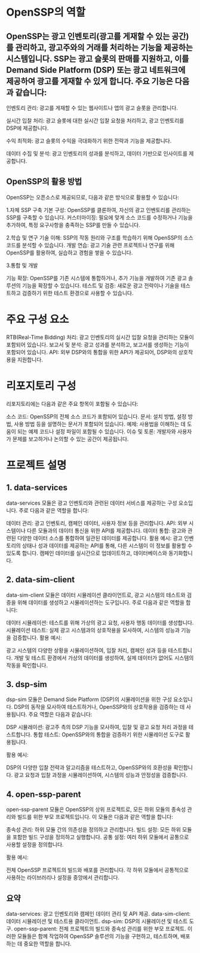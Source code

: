 # OpenSSP의 역할
## OpenSSP는 광고 인벤토리(광고를 게재할 수 있는 공간)를 관리하고, 광고주와의 거래를 처리하는 기능을 제공하는 시스템입니다. SSP는 광고 슬롯의 판매를 지원하고, 이를 Demand Side Platform (DSP) 또는 광고 네트워크에 제공하여 광고를 게재할 수 있게 합니다. 주요 기능은 다음과 같습니다:

인벤토리 관리: 광고를 게재할 수 있는 웹사이트나 앱의 광고 슬롯을 관리합니다.

실시간 입찰 처리: 광고 슬롯에 대한 실시간 입찰 요청을 처리하고, 광고 인벤토리를 DSP에 제공합니다.

수익 최적화: 광고 슬롯의 수익을 극대화하기 위한 전략과 기능을 제공합니다.

데이터 수집 및 분석: 광고 인벤토리의 성과를 분석하고, 데이터 기반으로 인사이트를 제공합니다.


## OpenSSP의 활용 방법
OpenSSP는 오픈소스로 제공되므로, 다음과 같은 방식으로 활용할 수 있습니다:

1.자체 SSP 구축
기본 구성: OpenSSP를 클론하여, 자신의 광고 인벤토리를 관리하는 SSP를 구축할 수 있습니다.
커스터마이징: 필요에 맞게 소스 코드를 수정하거나 기능을 추가하여, 특정 요구사항을 충족하는 SSP를 만들 수 있습니다.

2.학습 및 연구
기술 이해: SSP의 작동 원리와 구조를 학습하기 위해 OpenSSP의 소스 코드를 분석할 수 있습니다.
개발 연습: 광고 기술 관련 프로젝트나 연구를 위해 OpenSSP를 활용하여, 실습하고 경험을 쌓을 수 있습니다.

3.통합 및 개발

기능 확장: OpenSSP를 기존 시스템에 통합하거나, 추가 기능을 개발하여 기존 광고 솔루션의 기능을 확장할 수 있습니다.
테스트 및 검증: 새로운 광고 전략이나 기술을 테스트하고 검증하기 위한 테스트 환경으로 사용할 수 있습니다.

# 주요 구성 요소
RTB(Real-Time Bidding) 처리: 광고 인벤토리의 실시간 입찰 요청을 관리하는 모듈이 포함되어 있습니다.
보고서 및 분석: 광고 성과를 분석하고, 보고서를 생성하는 기능이 포함되어 있습니다.
API: 외부 DSP와의 통합을 위한 API가 제공되어, DSP와의 상호작용을 지원합니다.
# 리포지토리 구성
리포지토리에는 다음과 같은 주요 항목이 포함될 수 있습니다:

소스 코드: OpenSSP의 전체 소스 코드가 포함되어 있습니다.
문서: 설치 방법, 설정 방법, 사용 방법 등을 설명하는 문서가 포함되어 있습니다.
예제: 사용법을 이해하는 데 도움이 되는 예제 코드나 설정 파일이 포함될 수 있습니다.
이슈 및 토론: 개발자와 사용자가 문제를 보고하거나 논의할 수 있는 공간이 제공됩니다. 

# 프로젝트 설명

## 1. data-services
data-services 모듈은 광고 인벤토리와 관련된 데이터 서비스를 제공하는 구성 요소입니다. 주로 다음과 같은 역할을 합니다:

데이터 관리: 광고 인벤토리, 캠페인 데이터, 사용자 정보 등을 관리합니다.
API: 외부 시스템이나 다른 모듈과의 데이터 통신을 위한 API를 제공합니다.
데이터 통합: 광고와 관련된 다양한 데이터 소스를 통합하여 일관된 데이터를 제공합니다.
활용 예시:
광고 인벤토리의 상태나 성과 데이터를 제공하는 API를 통해, 다른 시스템이 이 정보를 활용할 수 있도록 합니다.
캠페인 데이터를 실시간으로 업데이트하고, 데이터베이스와 동기화합니다.

## 2. data-sim-client
data-sim-client 모듈은 데이터 시뮬레이션 클라이언트로, 광고 시스템의 테스트와 검증을 위해 데이터를 생성하고 시뮬레이션하는 도구입니다. 주로 다음과 같은 역할을 합니다:

데이터 시뮬레이션: 테스트를 위해 가상의 광고 요청, 사용자 행동 데이터를 생성합니다.
시뮬레이션 테스트: 실제 광고 시스템과의 상호작용을 모사하여, 시스템의 성능과 기능을 검증합니다.
활용 예시:

광고 시스템의 다양한 상황을 시뮬레이션하여, 입찰 처리, 캠페인 성과 등을 테스트합니다.
개발 및 테스트 환경에서 가상의 데이터를 생성하여, 실제 데이터가 없어도 시스템의 작동을 확인합니다.

## 3. dsp-sim
dsp-sim 모듈은 Demand Side Platform (DSP)의 시뮬레이션을 위한 구성 요소입니다. DSP의 동작을 모사하여 테스트하거나, OpenSSP와의 상호작용을 검증하는 데 사용됩니다. 주요 역할은 다음과 같습니다:

DSP 시뮬레이션: 광고주 측의 DSP 기능을 모사하여, 입찰 및 광고 요청 처리 과정을 테스트합니다.
통합 테스트: OpenSSP와의 통합을 검증하기 위한 시뮬레이션 도구로 활용됩니다.

활용 예시:

DSP의 다양한 입찰 전략과 알고리즘을 테스트하고, OpenSSP와의 호환성을 확인합니다.
광고 요청과 입찰 과정을 시뮬레이션하여, 시스템의 성능과 안정성을 검증합니다.

## 4. open-ssp-parent
open-ssp-parent 모듈은 OpenSSP의 상위 프로젝트로, 모든 하위 모듈의 종속성 관리와 빌드를 위한 부모 프로젝트입니다. 이 모듈은 다음과 같은 역할을 합니다:

종속성 관리: 하위 모듈 간의 의존성을 정의하고 관리합니다.
빌드 설정: 모든 하위 모듈을 포함한 빌드 구성을 정의하고 실행합니다.
공통 설정: 여러 하위 모듈에서 공통으로 사용할 설정을 정의합니다.

활용 예시:

전체 OpenSSP 프로젝트의 빌드와 배포를 관리합니다.
각 하위 모듈에서 공통적으로 사용하는 라이브러리나 설정을 중앙에서 관리합니다.

## 요약
data-services: 광고 인벤토리와 캠페인 데이터 관리 및 API 제공.
data-sim-client: 데이터 시뮬레이션 및 테스트용 클라이언트.
dsp-sim: DSP의 시뮬레이션 및 테스트 도구.
open-ssp-parent: 전체 프로젝트의 빌드와 종속성 관리를 위한 부모 프로젝트.
이러한 모듈들은 함께 작업하여 OpenSSP 솔루션의 기능을 구현하고, 테스트하며, 배포하는 데 중요한 역할을 합니다.
